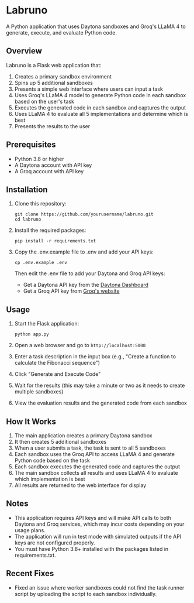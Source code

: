 # Labruno

A Python application that uses Daytona sandboxes and Groq's LLaMA 4 to generate, execute, and evaluate Python code.

## Overview

Labruno is a Flask web application that:

1. Creates a primary sandbox environment
2. Spins up 5 additional sandboxes
3. Presents a simple web interface where users can input a task
4. Uses Groq's LLaMA 4 model to generate Python code in each sandbox based on the user's task
5. Executes the generated code in each sandbox and captures the output
6. Uses LLaMA 4 to evaluate all 5 implementations and determine which is best
7. Presents the results to the user

## Prerequisites

- Python 3.8 or higher
- A Daytona account with API key
- A Groq account with API key

## Installation

1. Clone this repository:
   ```
   git clone https://github.com/yourusername/labruno.git
   cd labruno
   ```

2. Install the required packages:
   ```
   pip install -r requirements.txt
   ```

3. Copy the .env.example file to .env and add your API keys:
   ```
   cp .env.example .env
   ```
   Then edit the .env file to add your Daytona and Groq API keys:
   - Get a Daytona API key from the [Daytona Dashboard](https://app.daytona.io/dashboard/)
   - Get a Groq API key from [Groq's website](https://console.groq.com/)

## Usage

1. Start the Flask application:
   ```
   python app.py
   ```

2. Open a web browser and go to `http://localhost:5000`

3. Enter a task description in the input box (e.g., "Create a function to calculate the Fibonacci sequence")

4. Click "Generate and Execute Code"

5. Wait for the results (this may take a minute or two as it needs to create multiple sandboxes)

6. View the evaluation results and the generated code from each sandbox

## How It Works

1. The main application creates a primary Daytona sandbox
2. It then creates 5 additional sandboxes
3. When a user submits a task, the task is sent to all 5 sandboxes
4. Each sandbox uses the Groq API to access LLaMA 4 and generate Python code based on the task
5. Each sandbox executes the generated code and captures the output
6. The main sandbox collects all results and uses LLaMA 4 to evaluate which implementation is best
7. All results are returned to the web interface for display

## Notes

- This application requires API keys and will make API calls to both Daytona and Groq services, which may incur costs depending on your usage plans.
- The application will run in test mode with simulated outputs if the API keys are not configured properly.
- You must have Python 3.8+ installed with the packages listed in requirements.txt.

## Recent Fixes

- Fixed an issue where worker sandboxes could not find the task runner script by uploading the script to each sandbox individually.